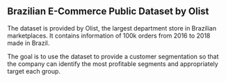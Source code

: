 ## Brazilian E-Commerce Public Dataset by Olist

The dataset is provided by Olist, the largest department store in Brazilian marketplaces. It contains information of 100k orders from 2016 to 2018 made in Brazil. 

The goal is to use the dataset to provide a customer segmentation so that the company can identify the most profitable segments and appropriately target each group.